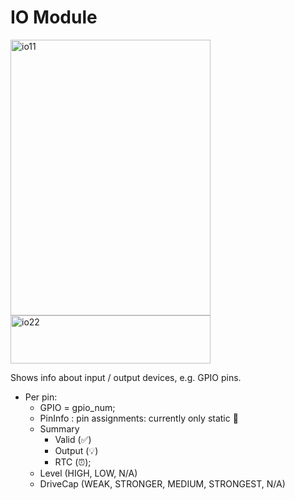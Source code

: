 # IO Module

<img width="320" height="441" alt="io11" src="https://github.com/user-attachments/assets/b5452d8e-400c-4a72-a195-d5b7a7764407" />
<img width="320" height="77" alt="io22" src="https://github.com/user-attachments/assets/99fd135c-8d36-463b-ae3a-f06119cb8ccb" />

Shows info about input / output devices, e.g. GPIO pins.

* Per pin:
    * GPIO = gpio_num;
    * PinInfo : pin assignments: currently only static 🚧
    * Summary
       * Valid (✅)
       * Output (💡)
       * RTC (⏰);
    * Level (HIGH, LOW, N/A)
    * DriveCap (WEAK, STRONGER, MEDIUM, STRONGEST, N/A)
